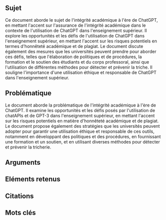 ## Sujet
Ce document aborde le sujet de l'intégrité académique à l'ère de ChatGPT, en mettant l'accent sur l'assurance de l'intégrité académique dans le contexte de l'utilisation de ChatGPT dans l'enseignement supérieur. Il explore les opportunités et les défis de l'utilisation de ChatGPT dans l'enseignement supérieur, en mettant l'accent sur les risques potentiels en termes d'honnêteté académique et de plagiat. Le document discute également des mesures que les universités peuvent prendre pour aborder ces défis, telles que l'élaboration de politiques et de procédures, la formation et le soutien des étudiants et du corps professoral, ainsi que l'utilisation de différentes méthodes pour détecter et prévenir la triche. Il souligne l'importance d'une utilisation éthique et responsable de ChatGPT dans l'enseignement supérieur.
## Problématique
Le document aborde la problématique de l'intégrité académique à l'ère de ChatGPT. Il examine les opportunités et les défis posés par l'utilisation de chatAPIs et de GPT-3 dans l'enseignement supérieur, en mettant l'accent sur les risques potentiels en matière d'honnêteté académique et de plagiat. Le document propose également des stratégies que les universités peuvent adopter pour garantir une utilisation éthique et responsable de ces outils, notamment en développant des politiques et des procédures, en fournissant une formation et un soutien, et en utilisant diverses méthodes pour détecter et prévenir la tricherie.
## Arguments

## Eléments retenus 

## Citations

## Mots clés